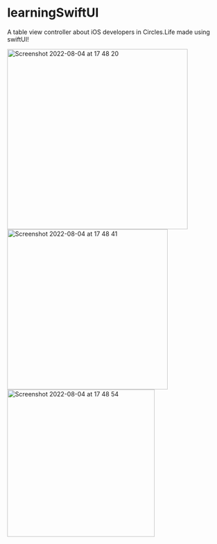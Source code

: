 # learningSwiftUI

A table view controller about iOS developers in Circles.Life made using swiftUI!

<img width="416" alt="Screenshot 2022-08-04 at 17 48 20" src="https://user-images.githubusercontent.com/110222524/182856465-3b23e010-3aa6-4b89-864f-28314124a16e.png">

<img width="370" alt="Screenshot 2022-08-04 at 17 48 41" src="https://user-images.githubusercontent.com/110222524/182856183-ed0b3200-f67f-4a7f-9f67-a26bdd426156.png">

<img width="340" alt="Screenshot 2022-08-04 at 17 48 54" src="https://user-images.githubusercontent.com/110222524/182856189-638c493f-e146-417f-a8c7-1157a5542eb0.png">


